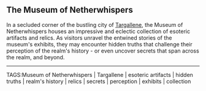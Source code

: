 ## The Museum of Netherwhispers

In a secluded corner of the bustling city of [Targallene](Targallene.md), the Museum of Netherwhispers houses an impressive and eclectic collection of esoteric artifacts and relics. As visitors unravel the entwined stories of the museum's exhibits, they may encounter hidden truths that challenge their perception of the realm's history - or even uncover secrets that span across the realm, and beyond.

---

TAGS:Museum of Netherwhispers | Targallene | esoteric artifacts | hidden truths | realm's history | relics | secrets | perception | exhibits | collection
